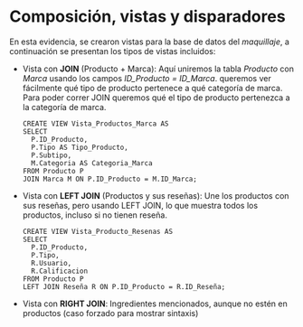 # Composición, vistas y disparadores

En esta evidencia, se crearon vistas para la base de datos del *maquillaje*, a continuación se presentan los tipos de vistas incluidos:

- Vista con **JOIN** (Producto + Marca):  Aquí uniremos la tabla *Producto* con *Marca* usando los campos *ID_Producto = ID_Marca*. queremos ver fácilmente qué tipo de producto pertenece a qué categoría de marca.  Para poder correr JOIN queremos qué el tipo de producto pertenezca a la categoría de marca.

      CREATE VIEW Vista_Productos_Marca AS
      SELECT 
        P.ID_Producto,
        P.Tipo AS Tipo_Producto,
        P.Subtipo,
        M.Categoria AS Categoria_Marca
      FROM Producto P
      JOIN Marca M ON P.ID_Producto = M.ID_Marca;


- Vista con **LEFT JOIN** (Productos y sus reseñas): Une los productos con sus reseñas, pero usando LEFT JOIN, lo que muestra todos los productos, incluso si no tienen reseña.
  
      CREATE VIEW Vista_Producto_Resenas AS
      SELECT 
        P.ID_Producto,
        P.Tipo,
        R.Usuario,
        R.Calificacion
      FROM Producto P
      LEFT JOIN Reseña R ON P.ID_Producto = R.ID_Reseña;

- Vista con **RIGHT JOIN**: Ingredientes mencionados, aunque no estén en productos (caso forzado para mostrar sintaxis)
